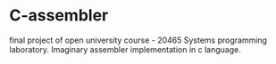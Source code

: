 # C-assembler
final project of open university course - 20465 Systems programming laboratory.
Imaginary assembler implementation in c language.
